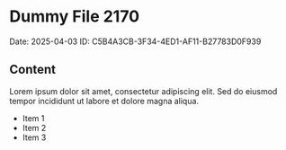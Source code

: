 # Dummy File 2170

Date: 2025-04-03
ID: C5B4A3CB-3F34-4ED1-AF11-B27783D0F939

## Content

Lorem ipsum dolor sit amet, consectetur adipiscing elit.
Sed do eiusmod tempor incididunt ut labore et dolore magna aliqua.

* Item 1
* Item 2
* Item 3

